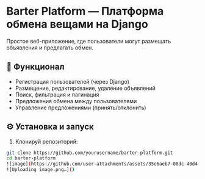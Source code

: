 # Barter Platform — Платформа обмена вещами на Django

Простое веб-приложение, где пользователи могут размещать объявления и предлагать обмен.

## 🚀 Функционал

- Регистрация пользователей (через Django)
- Размещение, редактирование, удаление объявлений
- Поиск, фильтрация и пагинация
- Предложения обмена между пользователями
- Управление предложениями (принять/отклонить)

## ⚙️ Установка и запуск

1. Клонируй репозиторий:
```bash
git clone https://github.com/yourusername/barter-platform.git
cd barter-platform
![image](https://github.com/user-attachments/assets/35e6aeb7-08dc-40d4-9220-dd26f6822435)
![Uploading image.png…]()
